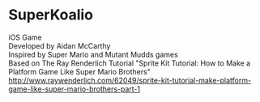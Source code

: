 SuperKoalio
===========

iOS Game <br>
Developed by Aidan McCarthy<br>
Inspired by Super Mario and Mutant Mudds games<br>
Based on The Ray Renderlich Tutorial "Sprite Kit Tutorial: How to Make a Platform Game Like Super Mario Brothers"<br>
http://www.raywenderlich.com/62049/sprite-kit-tutorial-make-platform-game-like-super-mario-brothers-part-1

